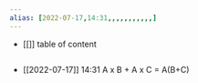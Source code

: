 ```yaml
---
alias: [2022-07-17,14:31,,,,,,,,,,,]
---
```

- [[]]
table of content
```toc
```

- [[2022-07-17]] 14:31
A x B + A x C = A(B+C)